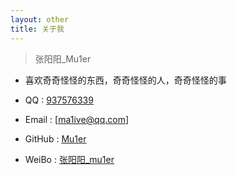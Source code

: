 ```yaml
---
layout: other
title: 关于我
---
```


> 张阳阳_Mu1er

+ 喜欢奇奇怪怪的东西，奇奇怪怪的人，奇奇怪怪的事

+ QQ : [937576339](http://wpa.qq.com/msgrd?v=3&uin=937576339&site=qq&menu=yes)

+ Email : [ma1ive@qq.com]

+ GitHub : [Mu1er](https://github.com/mu1er)

+ WeiBo : [张阳阳_mu1er](https://weibo.com/Ymalive)

